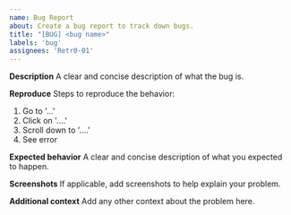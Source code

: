 ```yaml
---
name: Bug Report
about: Create a bug report to track down bugs.
title: "[BUG] <bug name>"
labels: 'bug'
assignees: 'Retr0-01'
---
```


**Description**
A clear and concise description of what the bug is.

**Reproduce**
Steps to reproduce the behavior:
1. Go to '...'
2. Click on '....'
3. Scroll down to '....'
4. See error

**Expected behavior**
A clear and concise description of what you expected to happen.

**Screenshots**
If applicable, add screenshots to help explain your problem.

**Additional context**
Add any other context about the problem here.
